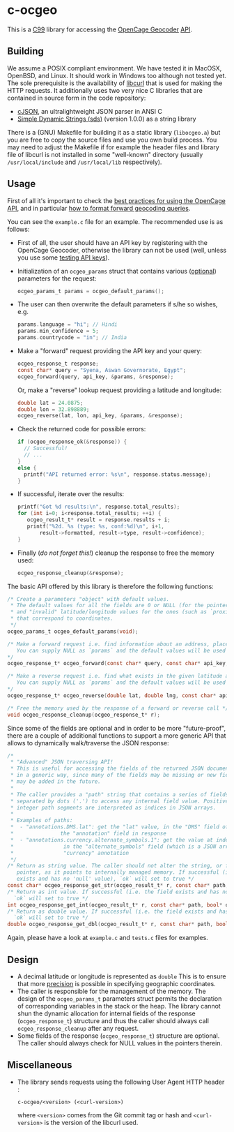 # c-ocgeo

This is a [C99](https://en.wikipedia.org/wiki/C99) library for accessing the [OpenCage Geocoder](https://opencagedata.com/) [API](https://opencagedata.com/api). 



## Building 

We assume a POSIX compliant environment. We have tested it in MacOSX, OpenBSD, and Linux. It should work in Windows too although not tested yet. The sole prerequisite is the availability of [libcurl](https://curl.haxx.se/libcurl/) that is used for making the HTTP requests. It additionally uses two very nice C libraries that are contained in source form in the code repository:

* [cJSON](https://github.com/DaveGamble/cJSON), an ultralightweight JSON parser in ANSI C
* [Simple Dynamic Strings (sds)](https://github.com/antirez/sds) (version 1.0.0) as a string library

There is a (GNU) Makefile for building it as a static library (`libocgeo.a`) but you are free to copy the source files and use you own build process. You may need to adjust the Makefile if for example the header files and library file of libcurl is not installed in some "well-known" directory (usually `/usr/local/include` and `/usr/local/lib` respectively).

## Usage

First of all it's important to check the [best practices for using the OpenCage API](https://opencagedata.com/api#bestpractices), and in particular [how to format forward geocoding queries](https://github.com/OpenCageData/opencagedata-roadmap/blob/master/query-formatting.md).

You can see the `example.c` file for an example. The recommended use is as follows:

* First of all, the user should have an API key by registering with the OpenCage Geocoder, otherwise the library can not be used (well, unless you use some [testing API keys](https://opencagedata.com/api#testingkeys)).

* Initialization of an `ocgeo_params` struct that contains various ([optional](https://opencagedata.com/api#forward-opt)) parameters for the request:

  ```C
  ocgeo_params_t params = ocgeo_default_params();
  ```

* The user can then overwrite the default parameters if s/he so wishes, e.g.

  ```C
  params.language = "hi"; // Hindi
  params.min_confidence = 5;
  params.countrycode = "in"; // India
  ```

* Make a "forward" request providing the API key and your query:

  ```C
  ocgeo_response_t response;
  const char* query = "Syena, Aswan Governorate, Egypt";
  ocgeo_forward(query, api_key, &params, &response);
  ```

  Or, make a "reverse" lookup request providing a latitude and longitude:

  ```C
  double lat = 24.0875;
  double lon = 32.898889;
  ocgeo_reverse(lat, lon, api_key, &params, &response);
  ```

* Check the returned code for possible errors:

  ```C
  if (ocgeo_response_ok(&response)) {
    // Successful!
    // ...
  }
  else {
    printf("API returned error: %s\n", response.status.message);
  }
  ```

* If successful, iterate over the results:

  ```C
  printf("Got %d results:\n", response.total_results);
  for (int i=0; i<response.total_results; ++i) {
     ocgeo_result_t* result = response.results + i;
     printf("%2d. %s (type: %s, conf:%d)\n", i+1, 
         result->formatted, result->type, result->confidence);
  }
  ```

* Finally (*do not forget this!*) cleanup the response to free the memory used:

  ```C
  ocgeo_response_cleanup(&response);
  ```

The basic API offered by this library is therefore the following functions:

```C
/* Create a parameters "object" with default values.
 * The default values for all the fields are 0 or NULL (for the pointer fields)
 * and "invalid" latitude/longitude values for the ones (such as `proximity`)
 * that correspond to coordinates.
 */
ocgeo_params_t ocgeo_default_params(void);

/* Make a forward request i.e. find information about an address, place etc.
   You can supply NULL as `params` and the default values will be used
*/
ocgeo_response_t* ocgeo_forward(const char* query, const char* api_key, ocgeo_params_t* params, ocgeo_response_t* response);

/* Make a reverse request i.e. find what exists in the given latitude and longtitude.
   You can supply NULL as `params` and the default values will be used
*/
ocgeo_response_t* ocgeo_reverse(double lat, double lng, const char* api_key, ocgeo_params_t* params, ocgeo_response_t* response);

/* Free the memory used by the response of a forward or reverse call */
void ocgeo_response_cleanup(ocgeo_response_t* r);
```

Since some of the fields are optional and in order to be more "future-proof", there are 
a couple of additional functions to support a more generic API that allows to dynamically
walk/traverse the JSON response:

```C
/*
 * "Advanced" JSON traversing API!
 * This is useful for accessing the fields of the returned JSON document
 * in a generic way, since many of the fields may be missing or new fields
 * may be added in the future.
 * 
 * The caller provides a "path" string that contains a series of fields
 * separated by dots ('.') to access any internal field value. Positive
 * integer path segments are interpreted as indices in JSON arrays.
 *
 * Examples of paths:
 *  - "annotations.DMS.lat": get the "lat" value, in the "DMS" field of
 *               the "annotation" field in response
 *  - "annotations.currency.alternate_symbols.1": get the value at index 1, in the 
 *                in the "alternate_symbols" field (which is a JSON array) of the
 *                "currency" annotation
 */
/* Return as string value. The caller should not alter the string, or free the returned
   pointer, as it points to internally managed memory. If successful (i.e. the field
   exists and has no 'null' value), `ok` will set to true */
const char* ocgeo_response_get_str(ocgeo_result_t* r, const char* path, bool* ok);
/* Return as int value. If successful (i.e. the field exists and has no 'null' value),
  `ok` will set to true */
int ocgeo_response_get_int(ocgeo_result_t* r, const char* path, bool* ok);
/* Return as double value. If successful (i.e. the field exists and has no 'null' value),
  `ok` will set to true */
double ocgeo_response_get_dbl(ocgeo_result_t* r, const char* path, bool* ok);
```
Again, please have a look at `example.c` and `tests.c` files for examples.


## Design

* A decimal latitude or longitude is represented as `double` This is to ensure that more [precision](https://en.wikipedia.org/wiki/Decimal_degrees#Precision) is possible in specifying geographic coordinates.
* The caller is responsible for the management of the memory. The design of the `ocgeo_params_t` parameters struct permits the declaration of corresponding variables in the stack or the heap. The library cannot shun the dynamic allocation for internal fields of the response (`ocgeo_response_t`) structure and thus the caller should always call `ocgeo_response_cleanup` after any request.
* Some fields of the response (`ocgeo_response_t`) structure are optional. The caller should always check for NULL values in the pointers therein. 

## Miscellaneous

* The library sends requests using the following User Agent HTTP header :

  ```
  c-ocgeo/<version> (<curl-version>)
  ```

  where `<version>` comes from the Git commit tag or hash and `<curl-version>` is the version of the libcurl used.

